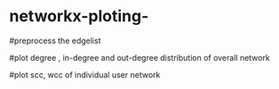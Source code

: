 # networkx-ploting-

#preprocess the edgelist

#plot degree , in-degree and out-degree distribution of overall network

#plot scc, wcc of individual user network
